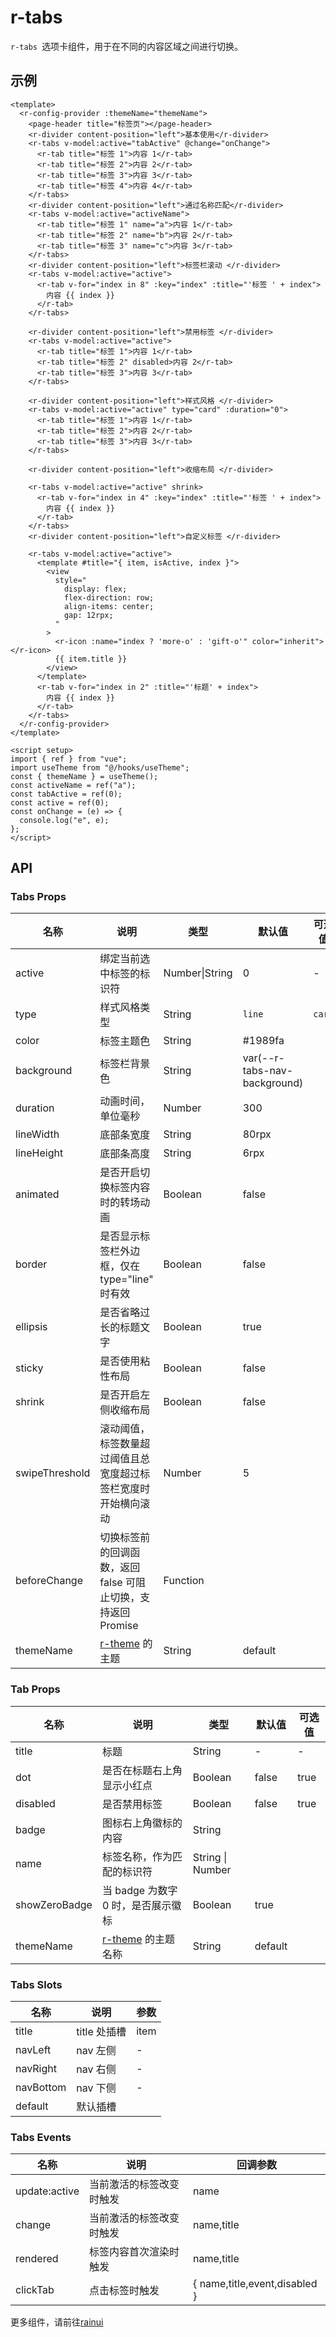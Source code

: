<script setup>
  import {pathName} from '../components/hooks/usePath'
  pathName.value = 'pages/example/tab/tab'
 </script>

# r-tabs

`r-tabs `选项卡组件，用于在不同的内容区域之间进行切换。

## 示例

```vue
<template>
  <r-config-provider :themeName="themeName">
    <page-header title="标签页"></page-header>
    <r-divider content-position="left">基本使用</r-divider>
    <r-tabs v-model:active="tabActive" @change="onChange">
      <r-tab title="标签 1">内容 1</r-tab>
      <r-tab title="标签 2">内容 2</r-tab>
      <r-tab title="标签 3">内容 3</r-tab>
      <r-tab title="标签 4">内容 4</r-tab>
    </r-tabs>
    <r-divider content-position="left">通过名称匹配</r-divider>
    <r-tabs v-model:active="activeName">
      <r-tab title="标签 1" name="a">内容 1</r-tab>
      <r-tab title="标签 2" name="b">内容 2</r-tab>
      <r-tab title="标签 3" name="c">内容 3</r-tab>
    </r-tabs>
    <r-divider content-position="left">标签栏滚动 </r-divider>
    <r-tabs v-model:active="active">
      <r-tab v-for="index in 8" :key="index" :title="'标签 ' + index">
        内容 {{ index }}
      </r-tab>
    </r-tabs>

    <r-divider content-position="left">禁用标签 </r-divider>
    <r-tabs v-model:active="active">
      <r-tab title="标签 1">内容 1</r-tab>
      <r-tab title="标签 2" disabled>内容 2</r-tab>
      <r-tab title="标签 3">内容 3</r-tab>
    </r-tabs>

    <r-divider content-position="left">样式风格 </r-divider>
    <r-tabs v-model:active="active" type="card" :duration="0">
      <r-tab title="标签 1">内容 1</r-tab>
      <r-tab title="标签 2">内容 2</r-tab>
      <r-tab title="标签 3">内容 3</r-tab>
    </r-tabs>

    <r-divider content-position="left">收缩布局 </r-divider>

    <r-tabs v-model:active="active" shrink>
      <r-tab v-for="index in 4" :key="index" :title="'标签 ' + index">
        内容 {{ index }}
      </r-tab>
    </r-tabs>
    <r-divider content-position="left">自定义标签 </r-divider>

    <r-tabs v-model:active="active">
      <template #title="{ item, isActive, index }">
        <view
          style="
            display: flex;
            flex-direction: row;
            align-items: center;
            gap: 12rpx;
          "
        >
          <r-icon :name="index ? 'more-o' : 'gift-o'" color="inherit"></r-icon>
          {{ item.title }}
        </view>
      </template>
      <r-tab v-for="index in 2" :title="'标题' + index">
        内容 {{ index }}
      </r-tab>
    </r-tabs>
  </r-config-provider>
</template>

<script setup>
import { ref } from "vue";
import useTheme from "@/hooks/useTheme";
const { themeName } = useTheme();
const activeName = ref("a");
const tabActive = ref(0);
const active = ref(0);
const onChange = (e) => {
  console.log("e", e);
};
</script>
```

## API

### Tabs Props

| 名称           | 说明                                                           | 类型           | 默认值                       | 可选值 |
| -------------- | -------------------------------------------------------------- | -------------- | ---------------------------- | ------ |
| active         | 绑定当前选中标签的标识符                                       | Number\|String | 0                            | -      |
| type           | 样式风格类型                                                   | String         | `line`                       | `card` |
| color          | 标签主题色                                                     | String         | #1989fa                      |        |
| background     | 标签栏背景色                                                   | String         | var(--r-tabs-nav-background) |        |
| duration       | 动画时间，单位毫秒                                             | Number         | 300                          |        |
| lineWidth      | 底部条宽度                                                     | String         | 80rpx                        |        |
| lineHeight     | 底部条高度                                                     | String         | 6rpx                         |        |
| animated       | 是否开启切换标签内容时的转场动画                               | Boolean        | false                        |        |
| border         | 是否显示标签栏外边框，仅在 type="line" 时有效                  | Boolean        | false                        |        |
| ellipsis       | 是否省略过长的标题文字                                         | Boolean        | true                         |        |
| sticky         | 是否使用粘性布局                                               | Boolean        | false                        |        |
| shrink         | 是否开启左侧收缩布局                                           | Boolean        | false                        |        |
| swipeThreshold | 滚动阈值，标签数量超过阈值且总宽度超过标签栏宽度时开始横向滚动 | Number         | 5                            |        |
| beforeChange   | 切换标签前的回调函数，返回 false 可阻止切换，支持返回 Promise  | Function       |                              |        |
| themeName      | [r-theme](https://ext.dcloud.net.cn/plugin?id=18661) 的主题    | String         | default                      |        |

### Tab Props

| 名称          | 说明                                                            | 类型             | 默认值  | 可选值 |
| ------------- | --------------------------------------------------------------- | ---------------- | ------- | ------ |
| title         | 标题                                                            | String           | -       | -      |
| dot           | 是否在标题右上角显示小红点                                      | Boolean          | false   | true   |
| disabled      | 是否禁用标签                                                    | Boolean          | false   | true   |
| badge         | 图标右上角徽标的内容                                            | String           |         |        |
| name          | 标签名称，作为匹配的标识符                                      | String \| Number |         |        |
| showZeroBadge | 当 badge 为数字 0 时，是否展示徽标                              | Boolean          | true    |        |
| themeName     | [r-theme](https://ext.dcloud.net.cn/plugin?id=18661) 的主题名称 | String           | default |        |

### Tabs Slots

| 名称      | 说明         | 参数 |
| --------- | ------------ | ---- |
| title     | title 处插槽 | item |
| navLeft   | nav 左侧     | -    |
| navRight  | nav 右侧     | -    |
| navBottom | nav 下侧     | -    |
| default   | 默认插槽     |      |

### Tabs Events

| 名称          | 说明                     | 回调参数                      |
| ------------- | ------------------------ | ----------------------------- |
| update:active | 当前激活的标签改变时触发 | name                          |
| change        | 当前激活的标签改变时触发 | name,title                    |
| rendered      | 标签内容首次渲染时触发   | name,title                    |
| clickTab      | 点击标签时触发           | { name,title,event,disabled } |

更多组件，请前往[rainui](https://ext.dcloud.net.cn/plugin?id=19701)
